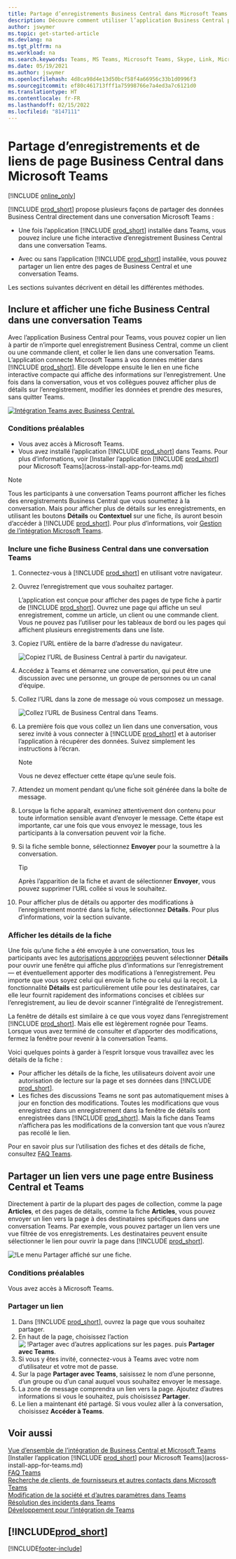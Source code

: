 ```yaml
---
title: Partage d’enregistrements Business Central dans Microsoft Teams
description: Découvre comment utiliser l’application Business Central pour Microsoft Teams.
author: jswymer
ms.topic: get-started-article
ms.devlang: na
ms.tgt_pltfrm: na
ms.workload: na
ms.search.keywords: Teams, MS Teams, Microsoft Teams, Skype, Link, Microsoft 365, collaborate, collaboration, teamwork, share records
ms.date: 05/19/2021
ms.author: jswymer
ms.openlocfilehash: 4d8ca98d4e13d50bcf58f4a66956c33b1d0996f3
ms.sourcegitcommit: ef80c461713fff1a75998766e7a4ed3a7c6121d0
ms.translationtype: HT
ms.contentlocale: fr-FR
ms.lasthandoff: 02/15/2022
ms.locfileid: "8147111"
---
```

# <a name="sharing-business-central-records-and-page-links-in-microsoft-teams"></a>Partage d’enregistrements et de liens de page Business Central dans Microsoft Teams

[!INCLUDE [online_only](includes/online_only.md)]

[!INCLUDE [prod_short](includes/prod_short.md)] propose plusieurs façons de partager des données Business Central directement dans une conversation Microsoft Teams :

<!-- 
## Overview
In this article, you'll learn how to use the app to share [!INCLUDE [prod_short](includes/prod_short.md)] records, like a customer, sales order, or invoice, with coworkers in a Teams conversation.
The [!INCLUDE [prod_short](includes/prod_short.md)] app lets you:
[!INCLUDE [prod_short](includes/prod_short.md)] offers an app that connects Microsoft Teams to your business data in [!INCLUDE [prod_short](includes/prod_short.md)], so you can quickly share details across team members and respond faster to inquiries. In this article, you'll learn how to use the app to share [!INCLUDE [prod_short](includes/prod_short.md)] records, like a customer, sales order, or invoice, with coworkers in a Teams conversation.

-->
- Une fois l’application [!INCLUDE [prod_short](includes/prod_short.md)] installée dans Teams, vous pouvez inclure une fiche interactive d’enregistrement Business Central dans une conversation Teams.

<!--   Copy a link from any Business Central record, like a customer or sales order, then paste the link into a Teams conversation. The app connects Microsoft Teams to your business data in [!INCLUDE [prod_short](includes/prod_short.md)]. It then expands the link into a compact, interactive card that displays information about the record. Once in the conversation, you and coworkers can view more details about the record, edit data, and take action&mdash;without leaving Teams.

  [![Teams integration with Business Central.](media/teams-intro-v3.png)](media/teams-intro-v3.png#lightbox)-->

- Avec ou sans l’application [!INCLUDE [prod_short](includes/prod_short.md)] installée, vous pouvez partager un lien entre des pages de Business Central et une conversation Teams.

  <!-- ![!The Share menu displayed on a card.](media/teams-share-link.png "The Share menu displayed on a card.")-->

Les sections suivantes décrivent en détail les différentes méthodes.

## <a name="include-and-view-a-business-central-card-in-a-teams-conversation"></a>Inclure et afficher une fiche Business Central dans une conversation Teams

Avec l’application Business Central pour Teams, vous pouvez copier un lien à partir de n’importe quel enregistrement Business Central, comme un client ou une commande client, et coller le lien dans une conversation Teams. L’application connecte Microsoft Teams à vos données métier dans [!INCLUDE [prod_short](includes/prod_short.md)]\. Elle développe ensuite le lien en une fiche interactive compacte qui affiche des informations sur l’enregistrement. Une fois dans la conversation, vous et vos collègues pouvez afficher plus de détails sur l’enregistrement, modifier les données et prendre des mesures, sans quitter Teams.

[![Intégration Teams avec Business Central.](media/teams-intro-v3.png)](media/teams-intro-v3.png#lightbox)

### <a name="prerequisites"></a>Conditions préalables

- Vous avez accès à Microsoft Teams.
- Vous avez installé l’application [!INCLUDE [prod_short](includes/prod_short.md)] dans Teams. Pour plus d’informations, voir [Installer l’application [!INCLUDE [prod_short](includes/prod_short.md)] pour Microsoft Teams](across-install-app-for-teams.md)

> [!NOTE]
> Tous les participants à une conversation Teams pourront afficher les fiches des enregistrements Business Central que vous soumettez à la conversation. Mais pour afficher plus de détails sur les enregistrements, en utilisant les boutons **Détails** ou **Contextuel** sur une fiche, ils auront besoin d’accéder à [!INCLUDE [prod_short](includes/prod_short.md)]. Pour plus d’informations, voir [Gestion de l’intégration Microsoft Teams](admin-teams-integration.md#minimum-requirements-1).

### <a name="include-a-business-central-card-in-a-teams-conversation"></a>Inclure une fiche Business Central dans une conversation Teams

1. Connectez-vous à [!INCLUDE [prod_short](includes/prod_short.md)] en utilisant votre navigateur.
2. Ouvrez l’enregistrement que vous souhaitez partager.

    L’application est conçue pour afficher des pages de type fiche à partir de [!INCLUDE [prod_short](includes/prod_short.md)]\. Ouvrez une page qui affiche un seul enregistrement, comme un article, un client ou une commande client. Vous ne pouvez pas l’utiliser pour les tableaux de bord ou les pages qui affichent plusieurs enregistrements dans une liste.

3. Copiez l’URL entière de la barre d’adresse du navigateur.

   ![Copiez l’URL de Business Central à partir du navigateur.](media/teams-url-v2.png)
4. Accédez à Teams et démarrez une conversation, qui peut être une discussion avec une personne, un groupe de personnes ou un canal d’équipe.

    <!--Teams imposes a few limitations here eg. you cannot unfurl a link during a Voice/Video call :/ We should probably only mention this in a Troubleshooting section (and i hope it will also be fixed soon)-->
5. Collez l’URL dans la zone de message où vous composez un message.

   ![Collez l’URL de Business Central dans Teams.](media/teams-paste-url-v2.png)
6. La première fois que vous collez un lien dans une conversation, vous serez invité à vous connecter à [!INCLUDE [prod_short](includes/prod_short.md)] et à autoriser l’application à récupérer des données. Suivez simplement les instructions à l’écran.

    > [!NOTE]
    > Vous ne devez effectuer cette étape qu’une seule fois.

7. Attendez un moment pendant qu’une fiche soit générée dans la boîte de message.

8. Lorsque la fiche apparaît, examinez attentivement don contenu pour toute information sensible avant d’envoyer le message. Cette étape est importante, car une fois que vous envoyez le message, tous les participants à la conversation peuvent voir la fiche.

9. Si la fiche semble bonne, sélectionnez **Envoyer** pour la soumettre à la conversation.

    > [!TIP]
    > Après l’apparition de la fiche et avant de sélectionner **Envoyer**, vous pouvez supprimer l’URL collée si vous le souhaitez.

10. Pour afficher plus de détails ou apporter des modifications à l’enregistrement montré dans la fiche, sélectionnez **Détails**. Pour plus d’informations, voir la section suivante.

### <a name="view-card-details"></a>Afficher les détails de la fiche

Une fois qu’une fiche a été envoyée à une conversation, tous les participants avec les [autorisations appropriées](admin-teams-integration.md#permissions) peuvent sélectionner **Détails** pour ouvrir une fenêtre qui affiche plus d’informations sur l’enregistrement&mdash; et éventuellement apporter des modifications à l’enregistrement. Peu importe que vous soyez celui qui envoie la fiche ou celui qui la reçoit. La fonctionnalité **Détails** est particulièrement utile pour les destinataires, car elle leur fournit rapidement des informations concises et ciblées sur l’enregistrement, au lieu de devoir scanner l’intégralité de l’enregistrement.

La fenêtre de détails est similaire à ce que vous voyez dans l’enregistrement [!INCLUDE [prod_short](includes/prod_short.md)]. Mais elle est légèrement rognée pour Teams. Lorsque vous avez terminé de consulter et d’apporter des modifications, fermez la fenêtre pour revenir à la conversation Teams.

Voici quelques points à garder à l’esprit lorsque vous travaillez avec les détails de la fiche :

- Pour afficher les détails de la fiche, les utilisateurs doivent avoir une autorisation de lecture sur la page et ses données dans [!INCLUDE [prod_short](includes/prod_short.md)]\.
- Les fiches des discussions Teams ne sont pas automatiquement mises à jour en fonction des modifications. Toutes les modifications que vous enregistrez dans un enregistrement dans la fenêtre de détails sont enregistrées dans [!INCLUDE [prod_short](includes/prod_short.md)]\. Mais la fiche dans Teams n’affichera pas les modifications de la conversion tant que vous n’aurez pas recollé le lien.

Pour en savoir plus sur l’utilisation des fiches et des détails de fiche, consultez [FAQ Teams](teams-faq.md).

## <a name="share-a-link-to-page-from-business-central-to-teams"></a><a name="share-link"></a>Partager un lien vers une page entre Business Central et Teams

Directement à partir de la plupart des pages de collection, comme la page **Articles**, et des pages de détails, comme la fiche **Articles**, vous pouvez envoyer un lien vers la page à des destinataires spécifiques dans une conversation Teams. Par exemple, vous pouvez partager un lien vers une vue filtrée de vos enregistrements. Les destinataires peuvent ensuite sélectionner le lien pour ouvrir la page dans [!INCLUDE [prod_short](includes/prod_short.md)]\.

 ![!Le menu Partager affiché sur une fiche.](media/teams-share-link.png "Le menu Partager affiché sur une fiche.")

### <a name="prerequisites"></a>Conditions préalables
Vous avez accès à Microsoft Teams.

### <a name="share-a-link"></a>Partager un lien

1. Dans [!INCLUDE [prod_short](includes/prod_short.md)]\, ouvrez la page que vous souhaitez partager.
2. En haut de la page, choisissez l’action ![ !Partager avec d’autres applications sur les pages.](media/share-icon.png) puis **Partager avec Teams**.
3. Si vous y êtes invité, connectez-vous à Teams avec votre nom d’utilisateur et votre mot de passe.
4. Sur la page **Partager avec Teams**, saisissez le nom d’une personne, d’un groupe ou d’un canal auquel vous souhaitez envoyer le message. 
5. La zone de message comprendra un lien vers la page. Ajoutez d’autres informations si vous le souhaitez, puis choisissez **Partager**.
6. Le lien a maintenant été partagé. Si vous voulez aller à la conversation, choisissez **Accéder à Teams**.

## <a name="see-also"></a>Voir aussi

[Vue d’ensemble de l’intégration de Business Central et Microsoft Teams](across-teams-overview.md)  
[Installer l’application [!INCLUDE [prod_short](includes/prod_short.md)] pour Microsoft Teams](across-install-app-for-teams.md)  
[FAQ Teams](teams-faq.md)  
[Recherche de clients, de fournisseurs et autres contacts dans Microsoft Teams](across-search-contacts-teams.md)  
[Modification de la société et d’autres paramètres dans Teams](across-teams-settings.md)  
[Résolution des incidents dans Teams](admin-teams-troubleshooting.md)  
[Développement pour l’intégration de Teams](/dynamics365/business-central/dev-itpro/developer/devenv-develop-for-teams)  

## [!INCLUDE[prod_short](includes/free_trial_md.md)]  


[!INCLUDE[footer-include](includes/footer-banner.md)]